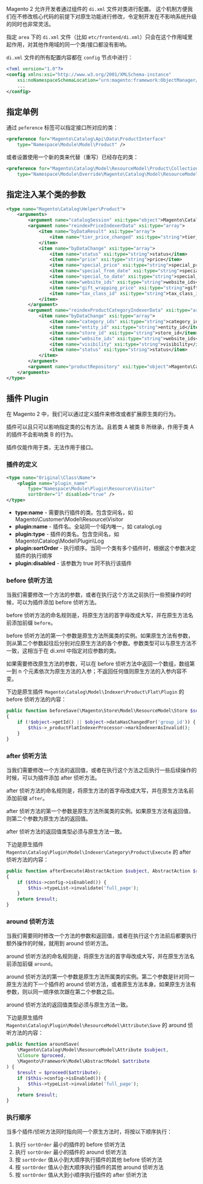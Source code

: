
Magento 2 允许开发者通过组件的 `di.xml` 文件对类进行配置。 这个机制方便我们在不修改核心代码的前提下对原生功能进行修改，令定制开发在不影响系统升级的同时也非常灵活。

指定 `area` 下的 `di.xml` 文件（比如 `etc/frontend/di.xml`）只会在这个作用域里起作用，对其他作用域的同一个类/接口都没有影响。

`di.xml` 文件的所有配置内容都在 `config` 节点中进行：

```xml
<?xml version="1.0"?>
<config xmlns:xsi="http://www.w3.org/2001/XMLSchema-instance"
    xsi:noNamespaceSchemaLocation="urn:magento:framework:ObjectManager/etc/config.xsd">
    ...
</config>
```


## 指定单例

通过 `peference` 标签可以指定接口所对应的类：

```xml
<preference for="Magento\Catalog\Api\Data\ProductInterface"
    type="Namespace\Module\Model\Product" />
```

或者设置使用一个新的类来代替（重写）已经存在的类：

```xml
<preference for="Magento\Catalog\Model\ResourceModel\Product\Collection"
    type="Namespace\Module\Override\Magento\Catalog\Model\ResourceModel\Product\Collection" />
```


## 指定注入某个类的参数

```xml
<type name="Magento\Catalog\Helper\Product">
    <arguments>
        <argument name="catalogSession" xsi:type="object">Magento\Catalog\Model\Session\Proxy</argument>
        <argument name="reindexPriceIndexerData" xsi:type="array">
            <item name="byDataResult" xsi:type="array">
                <item name="tier_price_changed" xsi:type="string">tier_price_changed</item>
            </item>
            <item name="byDataChange" xsi:type="array">
                <item name="status" xsi:type="string">status</item>
                <item name="price" xsi:type="string">price</item>
                <item name="special_price" xsi:type="string">special_price</item>
                <item name="special_from_date" xsi:type="string">special_from_date</item>
                <item name="special_to_date" xsi:type="string">special_to_date</item>
                <item name="website_ids" xsi:type="string">website_ids</item>
                <item name="gift_wrapping_price" xsi:type="string">gift_wrapping_price</item>
                <item name="tax_class_id" xsi:type="string">tax_class_id</item>
            </item>
        </argument>
        <argument name="reindexProductCategoryIndexerData" xsi:type="array">
            <item name="byDataChange" xsi:type="array">
                <item name="category_ids" xsi:type="string">category_ids</item>
                <item name="entity_id" xsi:type="string">entity_id</item>
                <item name="store_id" xsi:type="string">store_id</item>
                <item name="website_ids" xsi:type="string">website_ids</item>
                <item name="visibility" xsi:type="string">visibility</item>
                <item name="status" xsi:type="string">status</item>
            </item>
        </argument>
        <argument name="productRepository" xsi:type="object">Magento\Catalog\Api\ProductRepositoryInterface\Proxy</argument>
    </arguments>
</type>
```


## 插件 Plugin

在 Magento 2 中，我们可以通过定义插件来修改或者扩展原生类的行为。

插件可以且只可以影响指定类的公有方法。且若类 A 被类 B 所继承，作用于类 A 的插件不会影响类 B 的行为。

插件仅能作用于类，无法作用于接口。


### 插件的定义

```xml
<type name="Original\Class\Name">
    <plugin name="plugin_name"
        type="Namespace\Module\Plugin\Resource\Visitor"
        sortOrder="1" disabled="true" />
</type>
```

- **type:name** - 需要执行插件的类。包含空间名，如 Magento\Customer\Model\Resource\Visitor
- **plugin:name** - 插件名。全站同一个域内唯一，如 catalogLog
- **plugin:type** - 插件的类名。包含空间名，如 Magento\Catalog\Model\Plugin\Log
- **plugin:sortOrder** - 执行顺序。当同一个类有多个插件时，根据这个参数决定插件的执行顺序
- **plugin:disabled** - 该参数为 true 时不执行该插件


### before 侦听方法

当我们需要修改一个方法的参数，或者在执行这个方法之前执行一些预操作的时候，可以为插件添加 before 侦听方法。

before 侦听方法的命名规则是，将原生方法的首字母改成大写，并在原生方法名前添加前缀 `before`。

before 侦听方法的第一个参数是原生方法所属类的实例。如果原生方法有参数，则从第二个参数起往后分别对应原生方法的各个参数。参数类型可以与原生方法不一致，这相当于在 di.xml 中指定对应参数的类。

如果需要修改原生方法的参数，可以在 before 侦听方法中返回一个数组，数组第一到 n 个元素依次为原生方法的入参；不返回任何值则原生方法的入参内容不变。

下边是原生插件 `Magento\Catalog\Model\Indexer\Product\Flat\Plugin` 的 before 侦听方法的内容：

```php
public function beforeSave(\Magento\Store\Model\ResourceModel\Store $subject, \Magento\Framework\Model\AbstractModel $object)
{
    if (!$object->getId() || $object->dataHasChangedFor('group_id')) {
        $this->_productFlatIndexerProcessor->markIndexerAsInvalid();
    }
}
```


### after 侦听方法

当我们需要修改一个方法的返回值，或者在执行这个方法之后执行一些后续操作的时候，可以为插件添加 after 侦听方法。

after 侦听方法的命名规则是，将原生方法的首字母改成大写，并在原生方法名前添加前缀 `after`。

after 侦听方法的第一个参数是原生方法所属类的实例。如果原生方法有返回值，则第二个参数为原生方法的返回值。

after 侦听方法的返回值类型必须与原生方法一致。

下边是原生插件 `Magento\Catalog\Plugin\Model\Indexer\Category\Product\Execute` 的 after 侦听方法的内容：

```php
public function afterExecute(AbstractAction $subject, AbstractAction $result)
{
    if ($this->config->isEnabled()) {
        $this->typeList->invalidate('full_page');
    }
    return $result;
}
```


### around 侦听方法

当我们需要同时修改一个方法的参数和返回值，或者在执行这个方法前后都要执行额外操作的时候，就用到 around 侦听方法。

around 侦听方法的命名规则是，将原生方法的首字母改成大写，并在原生方法名前添加前缀 `around`。

around 侦听方法的第一个参数是原生方法所属类的实例。第二个参数是针对同一原生方法的下一个插件的 around 侦听方法，或者原生方法本身。如果原生方法有参数，则以同一顺序依次跟在第二个参数之后。

around 侦听方法的返回值类型必须与原生方法一致。

下边是原生插件 `Magento\Catalog\Plugin\Model\ResourceModel\Attribute\Save` 的 around 侦听方法的内容：

```php
public function aroundSave(
    \Magento\Catalog\Model\ResourceModel\Attribute $subject,
    \Closure $proceed,
    \Magento\Framework\Model\AbstractModel $attribute
) {
    $result = $proceed($attribute);
    if ($this->config->isEnabled()) {
        $this->typeList->invalidate('full_page');
    }
    return $result;
}
```


### 执行顺序

当多个插件/侦听方法同时指向同一个原生方法时，将按以下顺序执行：

1. 执行 `sortOrder` 最小的插件的 before 侦听方法
2. 执行 `sortOrder` 最小的插件的 around 侦听方法
3. 按 `sortOrder` 值从小到大顺序执行插件的其他 before 侦听方法
4. 按 `sortOrder` 值从小到大顺序执行插件的其他 around 侦听方法
5. 按 `sortOrder` 值从大到小顺序执行插件的 after 侦听方法
